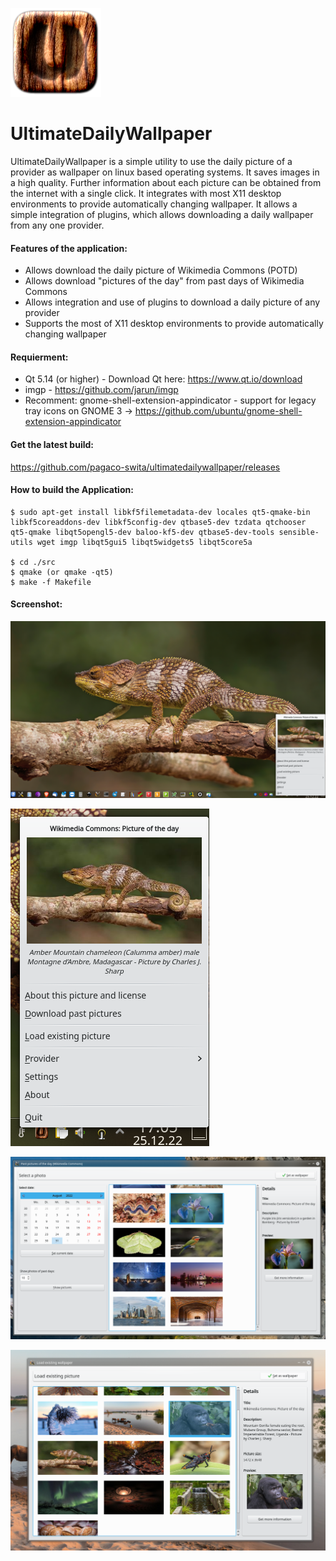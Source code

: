 ![Icon](https://github.com/pagaco-swita/ultimatedailywallpaper/blob/main/src/icons/ultimatedesktopwallpaper_icon.png)

# UltimateDailyWallpaper
UltimateDailyWallpaper is a simple utility to use the daily picture of a provider as wallpaper on linux based operating systems. It saves images in a high quality. Further information about each picture can be obtained from the internet with a single click. It integrates with most X11 desktop environments to provide automatically changing wallpaper. It allows a simple integration of plugins, which allows downloading a daily wallpaper from any one provider.
<br>
#### Features of the application: <br />
 * Allows download the daily picture of Wikimedia Commons (POTD)
 * Allows download "pictures of the day" from past days of Wikimedia Commons
 * Allows integration and use of plugins to download a daily picture of any provider
 * Supports the most of X11 desktop environments to provide automatically changing wallpaper

#### Requierment: <br />
* Qt 5.14 (or higher) - Download Qt here: https://www.qt.io/download
* imgp - https://github.com/jarun/imgp
* Recomment: gnome-shell-extension-appindicator - support for legacy tray icons on GNOME 3 -> https://github.com/ubuntu/gnome-shell-extension-appindicator

#### Get the latest build:<br />
<a href="hhttps://github.com/pagaco-swita/ultimatedailywallpaper/releases">https://github.com/pagaco-swita/ultimatedailywallpaper/releases</a>

#### How to build the Application:

```
$ sudo apt-get install libkf5filemetadata-dev locales qt5-qmake-bin libkf5coreaddons-dev libkf5config-dev qtbase5-dev tzdata qtchooser qt5-qmake libqt5opengl5-dev baloo-kf5-dev qtbase5-dev-tools sensible-utils wget imgp libqt5gui5 libqt5widgets5 libqt5core5a

$ cd ./src
$ qmake (or qmake -qt5)
$ make -f Makefile
``` 

#### Screenshot: <br />
![Screenshot](https://github.com/pagaco-swita/ultimatedailywallpaper/blob/main/screenshots/desktop_main_app.png)

![Screenshot](https://github.com/pagaco-swita/ultimatedailywallpaper/blob/main/screenshots/main_menu_new.png)

![Screenshot](https://github.com/pagaco-swita/ultimatedailywallpaper/blob/main/screenshots/download_picture.png)

![Screenshot](https://github.com/pagaco-swita/ultimatedailywallpaper/blob/main/screenshots/load_existing_wallpapers.png)

 
